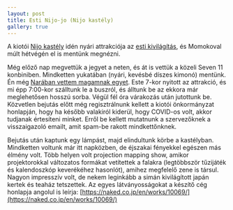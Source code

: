 ```yaml
---
layout: post
title: Esti Nijo-jo (Nijo kastély)
gallery: true
---
```


A kiotói [Nijo kastély](https://goo.gl/maps/HS1uL8CZgLHky4kLA) idén nyári attrakciója az [esti kivilágítás](https://event.naked.works/nijojo/summer/), és Momokoval múlt hétvégén el is mentünk megnézni.

<!--break-->

Még előző nap megvettük a jegyet a neten, és át is vettük a közeli Seven 11 konbiniben. Mindketten yukatában (nyári, kevésbé díszes kimonó) mentünk. Én még [Narában vettem magamnak egyet](/2021/04/10/nara-2-szarvasok/). Este 7-kor nyitott az attrakció, és mi épp 7:00-kor szálltunk le a buszról, és álltunk be az ekkora már meglehetősen hosszú sorba. Végül fél óra várakozás után jutottunk be. Közvetlen bejutás előtt még regisztrálnunk kellett a kiotói önkormányzat honlapján, hogy ha később valakiról kiderül, hogy COVID-os volt, akkor tudjanak értesíteni minket. Erről be kellett mutatnunk a szervezőknek a visszaigazoló emailt, amit spam-be rakott mindkettőnknek.

Bejutás után kaptunk egy lámpást, majd elindultunk körbe a kastélyban. Mindketten voltunk már itt napközben, de éjszakai fényekkel egészen más élmény volt. Több helyen volt projection mapping show, amikor projektorokkal változatos formákat vetítettek a falakra (legtöbbször tűzijáték és kalendoszkóp keverékéhez hasonlót), amihez megfelelő zene is társul. Nagyon impresszív volt, de nekem leginkább a simán kivilágított japán kertek és teaház tetszettek. Az egyes látványosságokat a készítő cég honlapja angolul is leírja: [https://naked.co.jp/en/works/10069/](https://naked.co.jp/en/works/10069/)
